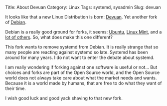 Title: About Devuan
Category: Linux
Tags: systemd, sysadmin
Slug: devuan

It looks like that a new Linux Distribution is born: [Devuan](https://devuan.org/). Yet another fork of [Debian](https://debian.org).

Debian is a really good ground for forks, it seems: [Ubuntu](https://ubuntu.org), [Linux Mint](https://linuxmint.com), and a [lot of others](http://en.wikipedia.org/wiki/List_of_Linux_distributions). So, what does make this one different?

This fork wants to remove systemd from Debian. It is really strange that so many people are reacting against systemd so late. Systemd has been around for many years. I do not want to enter the debate about systemd.

I am really wondering if forking against one software is useful or not... But choices and forks are part of the Open Source world, and the Open Source world does not always take care about what the market needs and wants. Because it is a world made by humans, that are free to do what they want of their time.

I wish good luck and good yack shaving to that new fork.

